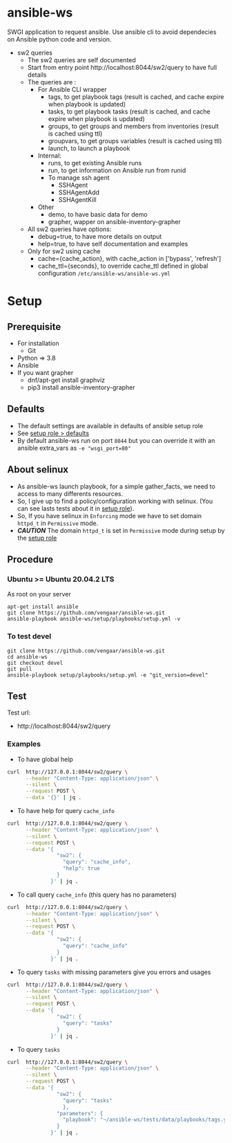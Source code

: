 [setup role]: https://github.com/vengaar/ansible-ws/tree/master/setup/playbooks/roles/setup
[setup role > defaults]: https://github.com/vengaar/ansible-ws/tree/master/setup/playbooks/roles/setup/defaults

# ansible-ws

SWGI application to request ansible.
Use ansible cli to avoid dependecies on Ansible python code and version.

* sw2 queries 
    * The sw2 queries are self documented
    * Start from entry point http://localhost:8044/sw2/query to have full details
    * The queries are :
        * For Ansible CLI wrapper
            * tags, to get playbook tags (result is cached, and cache expire when playbook is updated)
            * tasks, to get playbook tasks (result is cached, and cache expire when playbook is updated)
            * groups, to get groups and members from inventories (result is cached using ttl)
            * groupvars, to get groups variables (result is cached using ttl)
            * launch, to launch a playbook
        * Internal:
            * runs, to get existing Ansible runs
            * run, to get information on Ansible run from runid
            * To manage ssh agent
                * SSHAgent
                * SSHAgentAdd
                * SSHAgentKill
        * Other
            * demo, to have basic data for demo
            * grapher, wapper on ansible-inventory-grapher
    * All sw2 queries have options:
        * debug=true, to have more details on output
        * help=true, to have self documentation and examples
    * Only for sw2 using cache
        * cache={cache_action}, with cache_action in ['bypass', 'refresh']
        * cache_ttl={seconds}, to override cache_ttl defined in global configuration `/etc/ansible-ws/ansible-ws.yml`

# Setup

## Prerequisite

* For installation
  * Git
* Python => 3.8
* Ansible
* If you want grapher
  * dnf/apt-get install graphviz
  * pip3 install ansible-inventory-grapher

## Defaults

* The default settings are available in defaults of ansible setup role
* See [setup role > defaults]
* By default ansible-ws run on port `8044` but you can override it with an ansible extra_vars as `-e "wsgi_port=80"`

## About selinux

* As ansible-ws launch playbook, for a simple gather_facts, we need to access to many differents resources.
* So, I give up to find a policy/configuration working with selinux. (You can see lasts tests about it in [setup role]).
* So, If you have selinux in `Enforcing` mode we have to set domain `httpd_t` in `Permissive` mode.
* ***CAUTION*** The domain `httpd_t` is set in `Permissive` mode during setup by the [setup role]

## Procedure

### Ubuntu >= Ubuntu 20.04.2 LTS

As root on your server

~~~~
apt-get install ansible
git clone https://github.com/vengaar/ansible-ws.git
ansible-playbook ansible-ws/setup/playbooks/setup.yml -v
~~~~

### To test devel

~~~~
git clone https://github.com/vengaar/ansible-ws.git
cd ansible-ws
git checkout devel
git pull
ansible-playbook setup/playbooks/setup.yml -e "git_version=devel"
~~~~


## Test

Test url:

* http://localhost:8044/sw2/query

### Examples

* To have global help

~~~bash
curl  http://127.0.0.1:8044/sw2/query \
      --header "Content-Type: application/json" \
      --silent \
      --request POST \
      --data '{}' | jq .
~~~~

* To have help for query `cache_info`

~~~bash
curl  http://127.0.0.1:8044/sw2/query \
      --header "Content-Type: application/json" \
      --silent \
      --request POST \
      --data '{
                "sw2": {
                  "query": "cache_info",
                  "help": true
                }
              }' | jq .
~~~

* To call query `cache_info` (this query has no parameters)

~~~bash
curl  http://127.0.0.1:8044/sw2/query \
      --header "Content-Type: application/json" \
      --silent \
      --request POST \
      --data '{
                "sw2": {
                  "query": "cache_info"
                }
              }' | jq .
~~~

* To query `tasks` with missing parameters give you errors and usages

~~~bash
curl  http://127.0.0.1:8044/sw2/query \
      --header "Content-Type: application/json" \
      --silent \
      --request POST \
      --data '{
                "sw2": {
                  "query": "tasks"
                }
              }' | jq .
~~~

* To query `tasks`

~~~bash
curl  http://127.0.0.1:8044/sw2/query \
      --header "Content-Type: application/json" \
      --silent \
      --request POST \
      --data '{
                "sw2": {
                  "query": "tasks"
                  },
                "parameters": {
                  "playbook": "~/ansible-ws/tests/data/playbooks/tags.yml"
                }
              }' | jq .
~~~

